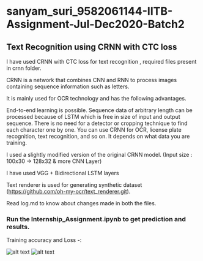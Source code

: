 # sanyam_suri_9582061144-IITB-Assignment-Jul-Dec2020-Batch2

## Text Recognition using CRNN with CTC loss

I have used CRNN with CTC loss for text recognition , required files present in crnn folder.

CRNN is a network that combines CNN and RNN to process images containing sequence information such as letters.

It is mainly used for OCR technology and has the following advantages.

End-to-end learning is possible.
Sequence data of arbitrary length can be processed because of LSTM which is free in size of input and output sequence.
There is no need for a detector or cropping technique to find each character one by one.
You can use CRNN for OCR, license plate recognition, text recognition, and so on. It depends on what data you are training.

I used a slightly modified version of the original CRNN model. (Input size : 100x30 -> 128x32 & more CNN Layer)

I have used VGG + Bidirectional LSTM layers

Text renderer is used for generating synthetic dataset (https://github.com/oh-my-ocr/text_renderer.git).

Read log.md to know about changes made in both the files.

### Run the Internship_Assignment.ipynb to get prediction and results.

Training accuracy and Loss -:

![alt text](https://github.com/sanyam83/sanyam_suri_9582061144-IITB-Assignment-Jul-Dec2020-Batch2/blob/train/download%20(1).png?raw=true)
![alt text](https://github.com/sanyam83/sanyam_suri_9582061144-IITB-Assignment-Jul-Dec2020-Batch2/blob/train/download.png?raw=true)
